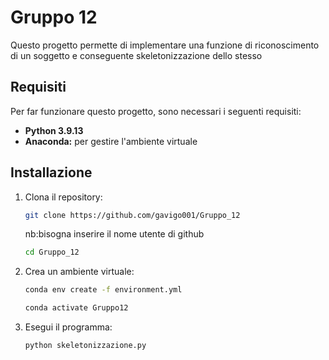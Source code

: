 # Gruppo 12

Questo progetto permette di implementare una funzione di riconoscimento di un soggetto e conseguente skeletonizzazione dello stesso

## Requisiti

Per far funzionare questo progetto, sono necessari i seguenti requisiti:
- **Python 3.9.13** 
- **Anaconda:** per gestire l'ambiente virtuale

## Installazione

1. Clona il repository:
   ```bash
   git clone https://github.com/gavigo001/Gruppo_12
   ```
   nb:bisogna inserire il nome utente di github
   ```bash
   cd Gruppo_12
   ```
   
2. Crea un ambiente virtuale:
   ```bash
   conda env create -f environment.yml
   ```
   ```bash
   conda activate Gruppo12
   ```
   
3. Esegui il programma:
   ```bash
   python skeletonizzazione.py
   ```
